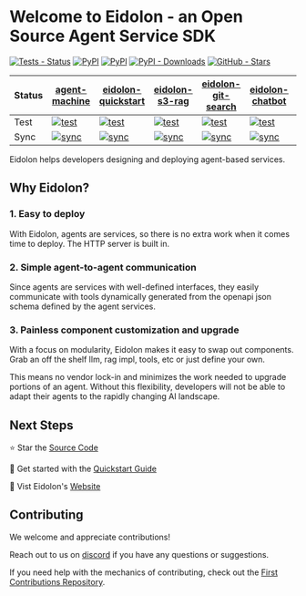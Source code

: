 # Welcome to Eidolon - an Open Source Agent Service SDK
 
[![Tests - Status](https://img.shields.io/github/actions/workflow/status/eidolon-ai/eidolon/test_python.yml?style=flat&label=eidolon)](https://github.com/eidolon-ai/eidolon)
[![PyPI](https://img.shields.io/pypi/v/eidolon-ai-sdk?style=flat&label=eidolon-ai-sdk)](https://pypi.org/project/eidolon-ai-sdk/)
[![PyPI](https://img.shields.io/pypi/v/eidolon-ai-client?style=flat&label=eidolon-ai-client)](https://pypi.org/project/eidolon-ai-client/)
[![PyPI - Downloads](https://img.shields.io/pypi/dm/eidolon-ai-sdk?color=blue)](https://pypistats.org/packages/eidolon-ai-sdk)
[![GitHub - Stars](https://img.shields.io/github/stars/eidolon-ai/eidolon?style=flat&color=blue)](https://github.com/eidolon-ai/eidolon)

| Status | [agent-machine](https://github.com/eidolon-ai/agent-machine) | [eidolon-quickstart](https://github.com/eidolon-ai/eidolon-quickstart) | [eidolon-s3-rag](https://github.com/eidolon-ai/eidolon-s3-rag) | [eidolon-git-search](https://github.com/eidolon-ai/eidolon-git-search) | [eidolon-chatbot](https://github.com/eidolon-ai/eidolon-chatbot) | [web-researcher](https://github.com/eidolon-ai/web-researcher) | [azure-llm](https://github.com/eidolon-ai/azure-llm) | [github-assistant](https://github.com/eidolon-ai/github-assistant) |
|--------|---------------|-------------------|----------------|-------------------|-----------------|----------------|-----------|------------------|
| Test | [![test](https://img.shields.io/github/actions/workflow/status/eidolon-ai/agent-machine/test.yml?label=test)](https://github.com/eidolon-ai/agent-machine/actions/workflows/test.yml) | [![test](https://img.shields.io/github/actions/workflow/status/eidolon-ai/eidolon-quickstart/test.yml?label=test)](https://github.com/eidolon-ai/eidolon-quickstart/actions/workflows/test.yml) | [![test](https://img.shields.io/github/actions/workflow/status/eidolon-ai/eidolon-s3-rag/test.yml?label=test)](https://github.com/eidolon-ai/eidolon-s3-rag/actions/workflows/test.yml) | [![test](https://img.shields.io/github/actions/workflow/status/eidolon-ai/eidolon-git-search/test.yml?label=test)](https://github.com/eidolon-ai/eidolon-git-search/actions/workflows/test.yml) | [![test](https://img.shields.io/github/actions/workflow/status/eidolon-ai/eidolon-chatbot/test.yml?label=test)](https://github.com/eidolon-ai/eidolon-chatbot/actions/workflows/test.yml) | [![test](https://img.shields.io/github/actions/workflow/status/eidolon-ai/web-researcher/test.yml?label=test)](https://github.com/eidolon-ai/web-researcher/actions/workflows/test.yml) | [![test](https://img.shields.io/github/actions/workflow/status/eidolon-ai/azure-llm/test.yml?label=test)](https://github.com/eidolon-ai/azure-llm/actions/workflows/test.yml) | [![test](https://img.shields.io/github/actions/workflow/status/eidolon-ai/github-assistant/test.yml?label=test)](https://github.com/eidolon-ai/github-assistant/actions/workflows/test.yml) |
| Sync | [![sync](https://img.shields.io/github/actions/workflow/status/eidolon-ai/agent-machine/update.yml?label=sync)](https://github.com/eidolon-ai/agent-machine/actions/workflows/update.yml) | [![sync](https://img.shields.io/github/actions/workflow/status/eidolon-ai/eidolon-quickstart/update.yml?label=sync)](https://github.com/eidolon-ai/eidolon-quickstart/actions/workflows/update.yml) | [![sync](https://img.shields.io/github/actions/workflow/status/eidolon-ai/eidolon-s3-rag/update.yml?label=sync)](https://github.com/eidolon-ai/eidolon-s3-rag/actions/workflows/update.yml) | [![sync](https://img.shields.io/github/actions/workflow/status/eidolon-ai/eidolon-git-search/update.yml?label=sync)](https://github.com/eidolon-ai/eidolon-git-search/actions/workflows/update.yml) | [![sync](https://img.shields.io/github/actions/workflow/status/eidolon-ai/eidolon-chatbot/update.yml?label=sync)](https://github.com/eidolon-ai/eidolon-chatbot/actions/workflows/update.yml) | [![sync](https://img.shields.io/github/actions/workflow/status/eidolon-ai/web-researcher/update.yml?label=sync)](https://github.com/eidolon-ai/web-researcher/actions/workflows/update.yml) | [![sync](https://img.shields.io/github/actions/workflow/status/eidolon-ai/azure-llm/update.yml?label=sync)](https://github.com/eidolon-ai/azure-llm/actions/workflows/update.yml) | [![sync](https://img.shields.io/github/actions/workflow/status/eidolon-ai/github-assistant/update.yml?label=sync)](https://github.com/eidolon-ai/github-assistant/actions/workflows/update.yml) |

Eidolon helps developers designing and deploying agent-based services.

## Why Eidolon?
### 1. Easy to deploy
With Eidolon, agents are services, so there is no extra work when it comes time to deploy. The HTTP server is built in.

### 2. Simple agent-to-agent communication
Since agents are services with well-defined interfaces, they easily communicate with tools dynamically generated from
the openapi json schema defined by the agent services.

### 3. Painless component customization and upgrade
With a focus on modularity, Eidolon makes it easy to swap out components. Grab an off the shelf llm, rag impl, tools,
etc or just define your own.

This means no vendor lock-in and minimizes the work needed to upgrade portions of an agent. Without this flexibility,
developers will not be able to adapt their agents to the rapidly changing AI landscape.

## Next Steps
⭐️ Star the [Source Code](https://github.com/eidolon-ai/eidolon)

🚀 Get started with the [Quickstart Guide](https://www.eidolonai.com/docs/quickstart)

🔎 Vist Eidolon's [Website](https://eidolonai.com/)


## Contributing

We welcome and appreciate contributions!

Reach out to us on [discord](https://discord.gg/6kVQrHpeqG) if you have
any questions or suggestions.

If you need help with the mechanics of contributing, check out the [First Contributions Repository](https://github.com/firstcontributions/first-contributions). 
